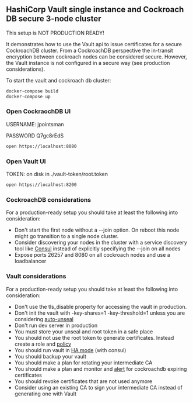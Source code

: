## HashiCorp Vault single instance and Cockroach DB secure 3-node cluster

This setup is NOT PRODUCTION READY! 

It demonstrates how to use the Vault api to issue certificates for a secure CockroachDB cluster.
From a CockroachDB perspective the in-transit encryption between cockroach nodes can be considered secure. However, the Vault instance is not configured in a secure way (see production considerations).

To start the vault and cockroach db cluster:

```bash
docker-compose build
docker-compose up
````

### Open CockraochDB UI

USERNAME: jpointsman 
 
PASSWORD Q7gc8rEdS

```bash
open https://localhost:8080
````

### Open Vault UI

TOKEN: on disk in ./vault-token/root.token

```bash
open https://localhost:8200
````

### CockroachDB considerations
For a production-ready setup you should take at least the following into consideration:

- Don't start the first node without a --join option. On reboot this node might go transition to a single node cluster.
- Consider discovering your nodes in the cluster with a service discovery tool like [Consul](https://github.com/hashicorp/consul-template) instead of explicitly specifying the --join on all nodes  
- Expose ports 26257 and 8080 on all cockroach nodes and use a loadbalancer 

### Vault considerations
For a production-ready setup you should take at least the following into consideration:

- Don't use the tls_disable property for accessing the vault in production.
- Don't init the vault with -key-shares=1 -key-threshold=1 unless you are considering [auto-unseal](https://learn.hashicorp.com/vault/operations/ops-autounseal-aws-kms)
- Don't run dev server in production
- You must store your unseal and root token in a safe place
- You should not use the root token to generate certificates. Instead create a role and [policy](https://www.vaultproject.io/docs/concepts/policies.html)
- You should run vault in [HA mode](https://learn.hashicorp.com/vault/operations/ops-vault-ha-consul) (with consul)
- You should backup your vault
- You should make a plan for rotating your intermediate CA
- You should make a plan and monitor and [alert](https://github.com/cockroachdb/cockroach/blob/ca8fa726de54a0feea9f33ad000e883a4168ef39/monitoring/rules/alerts.rules.yml#L91) for cockroachdb expiring certificates
- You should revoke certificates that are not used anymore
- Consider using an existing CA to sign your intermediate CA instead of generating one with Vault